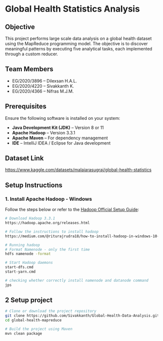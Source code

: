 # Global Health Statistics Analysis

## Objective
This project performs large scale data analysis on a global health dataset using the MapReduce programming model. The objective is to discover meaningful patterns by executing five analytical tasks, each implemented through a custom reducer. 

## Team Members
- EG/2020/3896 – Dilexsan H.A.L.
- EG/2020/4220 – Sivakkanth K.
- EG/2020/4366 – Nifras M.J.M.

## Prerequisites
Ensure the following software is installed on your system:

- **Java Development Kit (JDK)** – Version 8 or 11
- **Apache Hadoop** – Version 3.3.1  
- **Apache Maven** – For dependency management  
- **IDE** – IntelliJ IDEA / Eclipse for Java development

## Dataset Link
https://www.kaggle.com/datasets/malaiarasugraj/global-health-statistics

## Setup Instructions

### 1. Install Apache Hadoop - Windows
Follow the steps below or refer to the [Hadoop Official Setup Guide](https://hadoop.apache.org/release/3.3.1.html):

```bash
# Download Hadoop 3.3.1
https://hadoop.apache.org/releases.html

# Follow the instructions to install hadoop
https://medium.com/@riturajrudra18/how-to-install-hadoop-in-windows-10-and-11-9a306814ccf0

# Running hadoop
# Format Namenode - only the first time
hdfs namenode -format

# Start Hadoop daemons
start-dfs.cmd
start-yarn.cmd

# checking whether correctly install namenode and datanode command
jps

```
## 2 Setup project

```bash
# Clone or download the project repository
git clone https://github.com/Sivakkanth/Global-Health-Data-Analysis.git
cd global-health-mapreduce

# Build the project using Maven
mvn clean package
```

